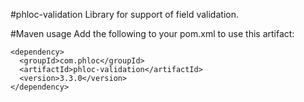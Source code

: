 #phloc-validation
Library for support of field validation.

#Maven usage
Add the following to your pom.xml to use this artifact:
```
<dependency>
  <groupId>com.phloc</groupId>
  <artifactId>phloc-validation</artifactId>
  <version>3.3.0</version>
</dependency>
```
